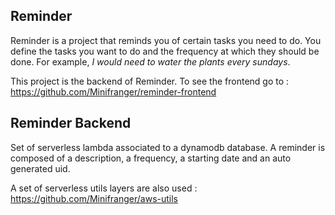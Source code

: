 ## Reminder

Reminder is a project that reminds you of certain tasks you need to do. You define the tasks you want to do and the frequency at which they should be done. For example, *I would need to water the plants every sundays*.

This project is the backend of Reminder. To see the frontend go to : https://github.com/Minifranger/reminder-frontend

## Reminder Backend

Set of serverless lambda associated to a dynamodb database. A reminder is composed of a description, a frequency, a starting date and an auto generated uid.

A set of serverless utils layers are also used : https://github.com/Minifranger/aws-utils
